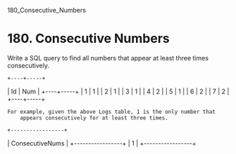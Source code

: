 180_Consecutive_Numbers
# 180. Consecutive Numbers

Write a SQL query to find all numbers that appear at least three times consecutively.

    +----+-----+
| Id | Num |
+----+-----+
| 1  |  1  |
| 2  |  1  |
| 3  |  1  |
| 4  |  2  |
| 5  |  1  |
| 6  |  2  |
| 7  |  2  |
+----+-----+

    For example, given the above Logs table, 1 is the only number that
        appears consecutively for at least three times.

    +-----------------+
| ConsecutiveNums |
+-----------------+
| 1               |
+-----------------+